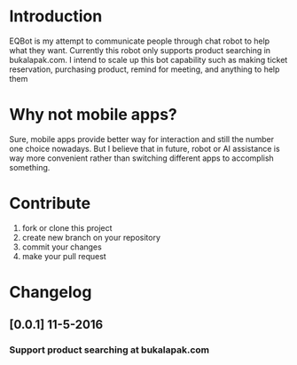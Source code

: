 # Introduction
EQBot is my attempt to communicate people through chat robot to help what they want. Currently this robot only supports product searching in bukalapak.com. I intend to scale up this bot capability such as making ticket reservation, purchasing product, remind for meeting, and anything to help them

# Why not mobile apps?
Sure, mobile apps provide better way for interaction and still the number one choice nowadays. But I believe that in future, robot or AI assistance is way more convenient rather than switching different apps to accomplish something.

# Contribute
1. fork or clone this project
2. create new branch on your repository
3. commit your changes
4. make your pull request

# Changelog
## [0.0.1] 11-5-2016
### Support product searching at bukalapak.com
